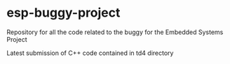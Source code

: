 # esp-buggy-project
Repository for all the code related to the buggy for the Embedded Systems Project

Latest submission of C++ code contained in td4 directory
